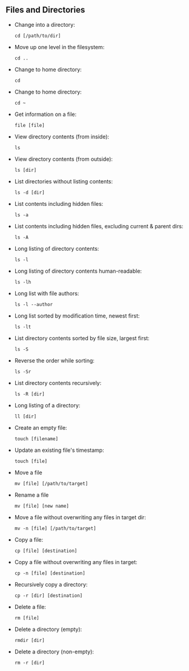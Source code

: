## Files and Directories 

- Change into a directory: 

    ```cd [/path/to/dir]```
- Move up one level in the filesystem: 

    ```cd ..```
- Change to home directory: 

    ```cd```
- Change to home directory: 

    ```cd ~```
- Get information on a file: 

    ```file [file]```
- View directory contents (from inside): 

    ```ls```
- View directory contents (from outside):

    ```ls [dir]```
- List directories without listing contents: 

    ```ls -d [dir]```
- List contents including hidden files: 

    ```ls -a```
- List contents including hidden files, excluding current & parent dirs: 

    ```ls -A```
- Long listing of directory contents: 

    ```ls -l```
- Long listing of directory contents human-readable: 

    ```ls -lh```
- Long list with file authors: 

    ```ls -l --author```
- Long list sorted by modification time, newest first: 

    ```ls -lt```
- List directory contents sorted by file size, largest first: 

    ```ls -S```
- Reverse the order while sorting: 

    ```ls -Sr```
- List directory contents recursively: 

    ```ls -R [dir]```
- Long listing of a directory: 

    ```ll [dir]```
- Create an empty file: 

    ```touch [filename]```
- Update an existing file's timestamp:

    ```touch [file]```
- Move a file 

    ```mv [file] [/path/to/target]```
- Rename a file 

    ```mv [file] [new name]```
- Move a file without overwriting any files in target dir: 

    ```mv -n [file] [/path/to/target]```
- Copy a file: 

    ```cp [file] [destination]```
- Copy a file without overwriting any files in target: 

    ```cp -n [file] [destination]```
- Recursively copy a directory: 

    ```cp -r [dir] [destination]```
- Delete a file: 

    ```rm [file]```
- Delete a directory (empty):

    ```rmdir [dir]```
- Delete a directory (non-empty):

    ```rm -r [dir]```